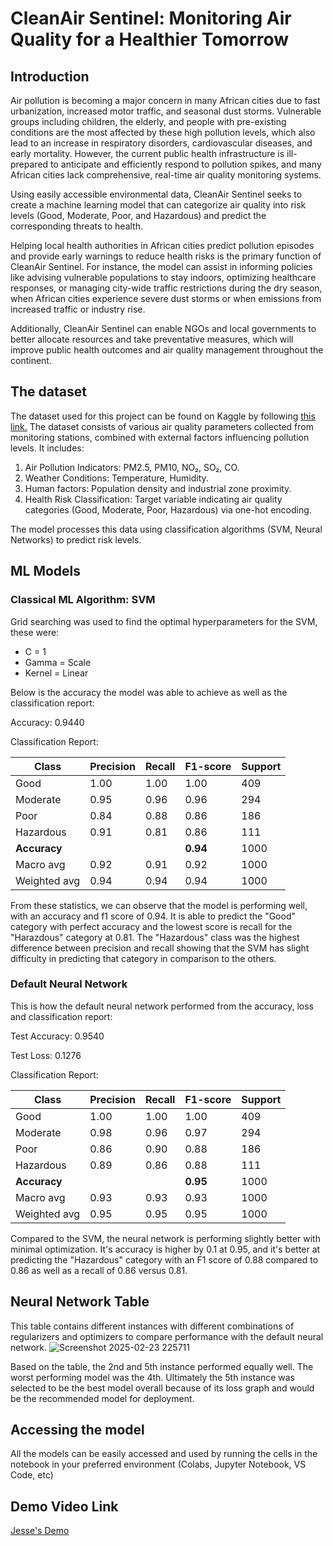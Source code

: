 # CleanAir Sentinel: Monitoring Air Quality for a Healthier Tomorrow
## Introduction
Air pollution is becoming a major concern in many African cities due to fast urbanization, increased motor traffic, and seasonal dust storms. 
Vulnerable groups including children, the elderly, and people with pre-existing conditions are the most affected by these high pollution levels, which also lead to an increase in respiratory disorders, cardiovascular diseases, and early mortality. 
However, the current public health infrastructure is ill-prepared to anticipate and efficiently respond to pollution spikes, and many African cities lack comprehensive, real-time air quality monitoring systems.

Using easily accessible environmental data, CleanAir Sentinel seeks to create a machine learning model that can categorize air quality into risk levels (Good, Moderate, Poor, and Hazardous) and predict the corresponding threats to health.

Helping local health authorities in African cities predict pollution episodes and provide early warnings to reduce health risks is the primary function of CleanAir Sentinel. 
For instance, the model can assist in informing policies like advising vulnerable populations to stay indoors, optimizing healthcare responses, or managing city-wide traffic restrictions during the dry season, when African cities experience severe dust storms or when emissions from increased traffic or industry rise.

Additionally, CleanAir Sentinel can enable NGOs and local governments to better allocate resources and take preventative measures, which will improve public health outcomes and air quality management throughout the continent.

## The dataset
The dataset used for this project can be found on Kaggle by following [this link.](https://www.kaggle.com/datasets/mujtabamatin/air-quality-and-pollution-assessment)
The dataset consists of various air quality parameters collected from monitoring stations, combined with external factors influencing pollution levels. It includes:

1. Air Pollution Indicators: PM2.5, PM10, NO₂, SO₂, CO.
2. Weather Conditions: Temperature, Humidity.
3. Human factors: Population density and industrial zone proximity.
4. Health Risk Classification: Target variable indicating air quality categories (Good, Moderate, Poor, Hazardous) via one-hot encoding.

The model processes this data using classification algorithms (SVM, Neural Networks) to predict risk levels.

## ML Models

### Classical ML Algorithm: SVM
Grid searching was used to find the optimal hyperparameters for the SVM, these were:

- C = 1
- Gamma = Scale
- Kernel = Linear

Below is the accuracy the model was able to achieve as well as the classification report:

Accuracy: 0.9440

Classification Report:

| Class       | Precision | Recall | F1-score | Support |
|------------|-----------|--------|----------|---------|
| Good       | 1.00      | 1.00   | 1.00     | 409     |
| Moderate   | 0.95      | 0.96   | 0.96     | 294     |
| Poor       | 0.84      | 0.88   | 0.86     | 186     |
| Hazardous  | 0.91      | 0.81   | 0.86     | 111     |
| **Accuracy** |         |        | **0.94** | 1000    |
| Macro avg  | 0.92      | 0.91   | 0.92     | 1000    |
| Weighted avg | 0.94    | 0.94   | 0.94     | 1000    |

From these statistics, we can observe that the model is performing well, with an accuracy and f1 score of 0.94.
It is able to predict the "Good" category with perfect accuracy and the lowest score is recall for the "Harazdous" category at 0.81.
The "Hazardous" class was the highest difference between precision and recall showing that the SVM has slight difficulty in predicting that category in comparison to the others.

### Default Neural Network
This is how the default neural network performed from the accuracy, loss and classification report:

Test Accuracy: 0.9540

Test Loss: 0.1276

Classification Report:

| Class       | Precision | Recall | F1-score | Support |
|------------|-----------|--------|----------|---------|
| Good       | 1.00      | 1.00   | 1.00     | 409     |
| Moderate   | 0.98      | 0.96   | 0.97     | 294     |
| Poor       | 0.86      | 0.90   | 0.88     | 186     |
| Hazardous  | 0.89      | 0.86   | 0.88     | 111     |
| **Accuracy** |         |        | **0.95** | 1000    |
| Macro avg  | 0.93      | 0.93   | 0.93     | 1000    |
| Weighted avg | 0.95    | 0.95   | 0.95     | 1000    |

Compared to the SVM, the neural network is performing slightly better with minimal optimization. It's accuracy is higher by 0.1 at 0.95, and
it's better at predicting the "Hazardous" category with an F1 score of 0.88 compared to 0.86 as well as a recall of 0.86 versus 0.81.


## Neural Network Table
This table contains different instances with different combinations of regularizers and optimizers to compare performance with the default neural network.
![Screenshot 2025-02-23 225711](https://github.com/user-attachments/assets/78e2d6af-f5cf-430b-8365-7e588bf06c9b)

Based on the table, the 2nd and 5th instance performed equally well. The worst performing model was the 4th. 
Ultimately the 5th instance was selected to be the best model overall because of its loss graph and would be the recommended model for deployment.

## Accessing the model
All the models can be easily accessed and used by running the cells in the notebook in your preferred environment (Colabs, Jupyter Notebook, VS Code, etc)

## Demo Video Link
[Jesse's Demo](https://drive.google.com/file/d/1KSRRMeJ3kagmtQwdmLKaKmYaaGuScLPi/view?usp=sharing)
